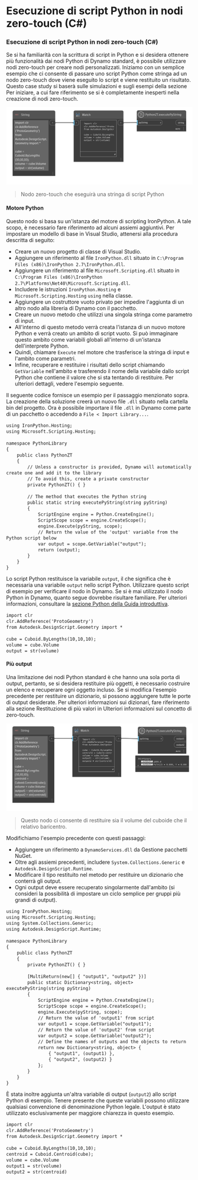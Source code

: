 # Esecuzione di script Python in nodi zero-touch (C#)

### Esecuzione di script Python in nodi zero-touch (C#) <a href="#executing-python-scripts-in-zero-touch-nodes-c" id="executing-python-scripts-in-zero-touch-nodes-c"></a>

Se si ha familiarità con la scrittura di script in Python e si desidera ottenere più funzionalità dai nodi Python di Dynamo standard, è possibile utilizzare nodi zero-touch per creare nodi personalizzati. Iniziamo con un semplice esempio che ci consente di passare uno script Python come stringa ad un nodo zero-touch dove viene eseguito lo script e viene restituito un risultato. Questo case study si baserà sulle simulazioni e sugli esempi della sezione Per iniziare, a cui fare riferimento se si è completamente inesperti nella creazione di nodi zero-touch.

![Nodo zero-touch che eseguirà una stringa di script Python](images/python-case-study.png)

> Nodo zero-touch che eseguirà una stringa di script Python

#### Motore Python <a href="#python-engine" id="python-engine"></a>

Questo nodo si basa su un'istanza del motore di scripting IronPython. A tale scopo, è necessario fare riferimento ad alcuni assiemi aggiuntivi. Per impostare un modello di base in Visual Studio, attenersi alla procedura descritta di seguito:

* Creare un nuovo progetto di classe di Visual Studio.
* Aggiungere un riferimento al file `IronPython.dll` situato in `C:\Program Files (x86)\IronPython 2.7\IronPython.dll`.
* Aggiungere un riferimento al file `Microsoft.Scripting.dll` situato in `C:\Program Files (x86)\IronPython 2.7\Platforms\Net40\Microsoft.Scripting.dll`.
* Includere le istruzioni `IronPython.Hosting` e `Microsoft.Scripting.Hosting` `using` nella classe.
* Aggiungere un costruttore vuoto privato per impedire l'aggiunta di un altro nodo alla libreria di Dynamo con il pacchetto.
* Creare un nuovo metodo che utilizzi una singola stringa come parametro di input.
* All'interno di questo metodo verrà creata l'istanza di un nuovo motore Python e verrà creato un ambito di script vuoto. Si può immaginare questo ambito come variabili globali all'interno di un'istanza dell'interprete Python.
* Quindi, chiamare `Execute` nel motore che trasferisce la stringa di input e l'ambito come parametri.
* Infine, recuperare e restituire i risultati dello script chiamando `GetVariable` nell'ambito e trasferendo il nome della variabile dallo script Python che contiene il valore che si sta tentando di restituire. Per ulteriori dettagli, vedere l'esempio seguente.

Il seguente codice fornisce un esempio per il passaggio menzionato sopra. La creazione della soluzione creerà un nuovo file `.dll` situato nella cartella bin del progetto. Ora è possibile importare il file `.dll` in Dynamo come parte di un pacchetto o accedendo a `File < Import Library...`.

```
using IronPython.Hosting;
using Microsoft.Scripting.Hosting;

namespace PythonLibrary
{
    public class PythonZT
    {
        // Unless a constructor is provided, Dynamo will automatically create one and add it to the library
        // To avoid this, create a private constructor
        private PythonZT() { }

        // The method that executes the Python string
        public static string executePyString(string pyString)
        {
            ScriptEngine engine = Python.CreateEngine();
            ScriptScope scope = engine.CreateScope();
            engine.Execute(pyString, scope);
            // Return the value of the 'output' variable from the Python script below
            var output = scope.GetVariable("output");
            return (output);
        }
    }
}
```

Lo script Python restituisce la variabile `output`, il che significa che è necessaria una variabile `output` nello script Python. Utilizzare questo script di esempio per verificare il nodo in Dynamo. Se si è mai utilizzato il nodo Python in Dynamo, quanto segue dovrebbe risultare familiare. Per ulteriori informazioni, consultare la [sezione Python della Guida introduttiva](http://dynamoprimer.com/en/09\_Custom-Nodes/9-4\_Python.html).

```
import clr
clr.AddReference('ProtoGeometry')
from Autodesk.DesignScript.Geometry import *

cube = Cuboid.ByLengths(10,10,10);
volume = cube.Volume
output = str(volume)
```

#### Più output <a href="#multiple-outputs" id="multiple-outputs"></a>

Una limitazione dei nodi Python standard è che hanno una sola porta di output, pertanto, se si desidera restituire più oggetti, è necessario costruire un elenco e recuperare ogni oggetto incluso. Se si modifica l'esempio precedente per restituire un dizionario, si possono aggiungere tutte le porte di output desiderate. Per ulteriori informazioni sui dizionari, fare riferimento alla sezione Restituzione di più valori in Ulteriori informazioni sul concetto di zero-touch.

![Questo nodo ci consente di restituire sia il volume del cuboide che il relativo baricentro.](images/python-multi-case-study.png)

> Questo nodo ci consente di restituire sia il volume del cuboide che il relativo baricentro.

Modifichiamo l'esempio precedente con questi passaggi:

* Aggiungere un riferimento a `DynamoServices.dll` da Gestione pacchetti NuGet.
* Oltre agli assiemi precedenti, includere `System.Collections.Generic` e `Autodesk.DesignScript.Runtime`.
* Modificare il tipo restituito nel metodo per restituire un dizionario che conterrà gli output.
* Ogni output deve essere recuperato singolarmente dall'ambito (si consideri la possibilità di impostare un ciclo semplice per gruppi più grandi di output).

```
using IronPython.Hosting;
using Microsoft.Scripting.Hosting;
using System.Collections.Generic;
using Autodesk.DesignScript.Runtime;

namespace PythonLibrary
{
    public class PythonZT
    {
        private PythonZT() { }

        [MultiReturn(new[] { "output1", "output2" })]
        public static Dictionary<string, object> executePyString(string pyString)
        {
            ScriptEngine engine = Python.CreateEngine();
            ScriptScope scope = engine.CreateScope();
            engine.Execute(pyString, scope);
            // Return the value of 'output1' from script
            var output1 = scope.GetVariable("output1");
            // Return the value of 'output2' from script
            var output2 = scope.GetVariable("output2");
            // Define the names of outputs and the objects to return
            return new Dictionary<string, object> {
                { "output1", (output1) },
                { "output2", (output2) }
            };
        }
    }
}
```

È stata inoltre aggiunta un'altra variabile di output (`output2`) allo script Python di esempio. Tenere presente che queste variabili possono utilizzare qualsiasi convenzione di denominazione Python legale. L'output è stato utilizzato esclusivamente per maggiore chiarezza in questo esempio.

```
import clr
clr.AddReference('ProtoGeometry')
from Autodesk.DesignScript.Geometry import *

cube = Cuboid.ByLengths(10,10,10);
centroid = Cuboid.Centroid(cube);
volume = cube.Volume
output1 = str(volume)
output2 = str(centroid)
```
